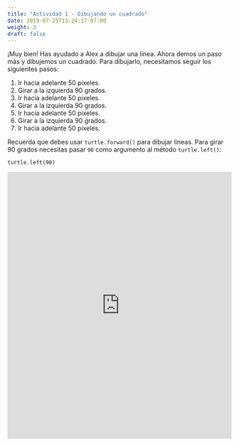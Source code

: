 ```yaml
---
title: "Actividad 1 - Dibujando un cuadrado"
date: 2019-07-25T13:24:17-07:00
weight: 3
draft: false
---
```


¡Muy bien! Has ayudado a Alex a dibujar una línea. Ahora demos un paso más y dibujemos un cuadrado. Para dibujarlo, necesitamos seguir los siguientes pasos:

1. Ir hacia adelante 50 pixeles.
2. Girar a la izquierda 90 grados.
3. Ir hacia adelante 50 pixeles.
4. Girar a la izquierda 90 grados.
5. Ir hacia adelante 50 pixeles.
6. Girar a la izquierda 90 grados.
7. Ir hacia adelante 50 pixeles.

Recuerda que debes usar `turtle.forward()` para dibujar líneas. Para girar 90 grados necesitas pasar `90` como argumento al método `turtle.left()`:

```
turtle.left(90)
```

<iframe height="600px" width="100%" src="https://repl.it/@nuevofoundation/PythonWithTurtleActivity1?lite=true" scrolling="no" frameborder="no" allowtransparency="true" allowfullscreen="true" sandbox="allow-forms allow-pointer-lock allow-popups allow-same-origin allow-scripts allow-modals"></iframe>